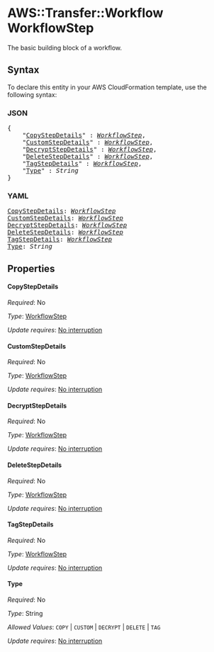 # AWS::Transfer::Workflow WorkflowStep

The basic building block of a workflow.

## Syntax

To declare this entity in your AWS CloudFormation template, use the following syntax:

### JSON

<pre>
{
    "<a href="#copystepdetails" title="CopyStepDetails">CopyStepDetails</a>" : <i><a href="workflowstep.md">WorkflowStep</a></i>,
    "<a href="#customstepdetails" title="CustomStepDetails">CustomStepDetails</a>" : <i><a href="workflowstep.md">WorkflowStep</a></i>,
    "<a href="#decryptstepdetails" title="DecryptStepDetails">DecryptStepDetails</a>" : <i><a href="workflowstep.md">WorkflowStep</a></i>,
    "<a href="#deletestepdetails" title="DeleteStepDetails">DeleteStepDetails</a>" : <i><a href="workflowstep.md">WorkflowStep</a></i>,
    "<a href="#tagstepdetails" title="TagStepDetails">TagStepDetails</a>" : <i><a href="workflowstep.md">WorkflowStep</a></i>,
    "<a href="#type" title="Type">Type</a>" : <i>String</i>
}
</pre>

### YAML

<pre>
<a href="#copystepdetails" title="CopyStepDetails">CopyStepDetails</a>: <i><a href="workflowstep.md">WorkflowStep</a></i>
<a href="#customstepdetails" title="CustomStepDetails">CustomStepDetails</a>: <i><a href="workflowstep.md">WorkflowStep</a></i>
<a href="#decryptstepdetails" title="DecryptStepDetails">DecryptStepDetails</a>: <i><a href="workflowstep.md">WorkflowStep</a></i>
<a href="#deletestepdetails" title="DeleteStepDetails">DeleteStepDetails</a>: <i><a href="workflowstep.md">WorkflowStep</a></i>
<a href="#tagstepdetails" title="TagStepDetails">TagStepDetails</a>: <i><a href="workflowstep.md">WorkflowStep</a></i>
<a href="#type" title="Type">Type</a>: <i>String</i>
</pre>

## Properties

#### CopyStepDetails

_Required_: No

_Type_: <a href="workflowstep.md">WorkflowStep</a>

_Update requires_: [No interruption](https://docs.aws.amazon.com/AWSCloudFormation/latest/UserGuide/using-cfn-updating-stacks-update-behaviors.html#update-no-interrupt)

#### CustomStepDetails

_Required_: No

_Type_: <a href="workflowstep.md">WorkflowStep</a>

_Update requires_: [No interruption](https://docs.aws.amazon.com/AWSCloudFormation/latest/UserGuide/using-cfn-updating-stacks-update-behaviors.html#update-no-interrupt)

#### DecryptStepDetails

_Required_: No

_Type_: <a href="workflowstep.md">WorkflowStep</a>

_Update requires_: [No interruption](https://docs.aws.amazon.com/AWSCloudFormation/latest/UserGuide/using-cfn-updating-stacks-update-behaviors.html#update-no-interrupt)

#### DeleteStepDetails

_Required_: No

_Type_: <a href="workflowstep.md">WorkflowStep</a>

_Update requires_: [No interruption](https://docs.aws.amazon.com/AWSCloudFormation/latest/UserGuide/using-cfn-updating-stacks-update-behaviors.html#update-no-interrupt)

#### TagStepDetails

_Required_: No

_Type_: <a href="workflowstep.md">WorkflowStep</a>

_Update requires_: [No interruption](https://docs.aws.amazon.com/AWSCloudFormation/latest/UserGuide/using-cfn-updating-stacks-update-behaviors.html#update-no-interrupt)

#### Type

_Required_: No

_Type_: String

_Allowed Values_: <code>COPY</code> | <code>CUSTOM</code> | <code>DECRYPT</code> | <code>DELETE</code> | <code>TAG</code>

_Update requires_: [No interruption](https://docs.aws.amazon.com/AWSCloudFormation/latest/UserGuide/using-cfn-updating-stacks-update-behaviors.html#update-no-interrupt)


